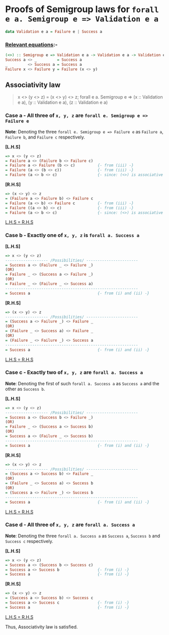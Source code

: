# Proofs of Semigroup laws for `forall e a. Semigroup e => Validation e a`

```hs
data Validation e a = Failure e | Success a
```

### <ins>Relevant equations</ins>:-
```hs
(<>) :: Semigroup e => Validation e a -> Validation e a -> Validation e a
Success a <> _         = Success a                                         {- (i) -}
_         <> Success a = Success a                                         {- (ii) -}
Failure x <> Failure y = Failure (x <> y)                                  {- (iii) -}
```

## Associativity law
> x <> (y <> z) = (x <> y) <> z; forall e a. Semigroup e => (x :: Validation e a), (y :: Validation e a), (z :: Validation e a)

### Case a - All three of `x, y, z` are `forall e. Semigroup e => Failure e`

**Note**: Denoting the three `forall e. Semigroup e => Failure e` as `Failure a`, `Failure b`, and `Failure c` respectively.

**[L.H.S]**
```hs
=> x <> (y <> z)
= Failure a <> (Failure b <> Failure c)
= Failure a <> Failure (b <> c)          {- from (iii) -}
= Failure (a <> (b <> c))                {- from (iii) -}
= Failure (a <> b <> c)                  {- since: (<>) is associative -}
```

**[R.H.S]**
```hs
=> (x <> y) <> z
= (Failure a <> Failure b) <> Failure c
= Failure (a <> b) <> Failure c          {- from (iii) -}
= Failure ((a <> b) <> c)                {- from (iii) -}
= Failure (a <> b <> c)                  {- since: (<>) is associative -}
```

<ins>L.H.S = R.H.S</ins>

### Case b - Exactly one of `x, y, z` is `forall a. Success a`

**[L.H.S]**
```hs
=> x <> (y <> z)
------------------- /Possibilities/ -----------------------
= Success a <> (Failure _ <> Failure _)
(OR)
= Failure _ <> (Success a <> Failure _)
(OR)
= Failure _ <> (Failure _ <> Success a)
-----------------------------------------------------------
= Success a                              {- from (i) and (ii) -}
```

**[R.H.S]**
```hs
=> (x <> y) <> z
------------------- /Possibilities/ -----------------------
= (Success a <> Failure _) <> Failure _
(OR)
= (Failure _ <> Success a) <> Failure _
(OR)
= (Failure _ <> Failure _) <> Success a
-----------------------------------------------------------
= Success a                              {- from (i) and (ii) -}
```

<ins>L.H.S = R.H.S</ins>

### Case c - Exactly two of `x, y, z` are `forall a. Success a`

**Note**: Denoting the first of such `forall a. Success a` as `Success a` and the other as `Success b`.

**[L.H.S]**
```hs
=> x <> (y <> z)
------------------- /Possibilities/ -----------------------
= Success a <> (Success b <> Failure _)
(OR)
= Failure _ <> (Success a <> Success b)
(OR)
= Success a <> (Failure _ <> Success b)
-----------------------------------------------------------
= Success a                              {- from (i) and (ii) -}
```

**[R.H.S]**
```hs
=> (x <> y) <> z
------------------- /Possibilities/ -----------------------
= (Success a <> Success b) <> Failure _
(OR)
= (Failure _ <> Success a) <> Success b
(OR)
= (Success a <> Failure _) <> Success b
-----------------------------------------------------------
= Success a                              {- from (i) and (ii) -}
```

<ins>L.H.S = R.H.S</ins>

### Case d - All three of `x, y, z` are `forall a. Success a`

**Note**: Denoting the three `forall a. Success a` as `Success a`, `Success b` and `Success c` respectively.

**[L.H.S]**
```hs
=> x <> (y <> z)
= Success a <> (Success b <> Success c)
= Success a <> Success b                 {- from (i) -}
= Success a                              {- from (i) -}
```

**[R.H.S]**
```hs
=> (x <> y) <> z
= (Success a <> Success b) <> Success c
= Success a <> Success c                 {- from (i) -}
= Success a                              {- from (i) -}
```

<ins>L.H.S = R.H.S</ins>

Thus, Associativity law is satisfied.
